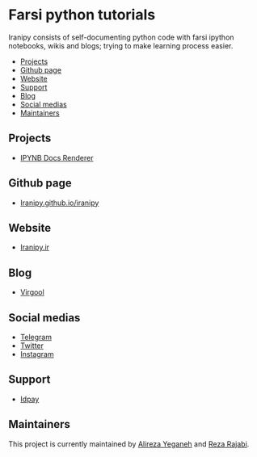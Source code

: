 # Farsi python tutorials

Iranipy consists of self-documenting python code with farsi ipython notebooks, wikis and blogs; trying to make learning process easier.

- [Projects](#projects)
- [Github page](#github-page)
- [Website](#website)
- [Support](#support)
- [Blog](#blog)
- [Social medias](#website)
- [Maintainers](#maintainers)

## Projects

- [IPYNB Docs Renderer](https://github.com/iranipy/iranipy/tree/main/projects/ipynb_docs_renderer)

## Github page

- [Iranipy.github.io/iranipy](https://iranipy.github.io/iranipy)

## Website

- [Iranipy.ir](https://iranipy.ir)

## Blog

- [Virgool](https://virgool.io/@iranipy)

## Social medias

- [Telegram](https://t.me/iranipy)
- [Twitter](https://twitter.com/_iranipy)
- [Instagram](https://instagram.com/iranipy)

## Support

- [Idpay](https://idpay.ir/iranipy)

## Maintainers

This project is currently maintained by [Alireza Yeganeh](https://github.com/AlirezaYeganeh1337) and [Reza Rajabi](https://github.com/RezaRjbi).
